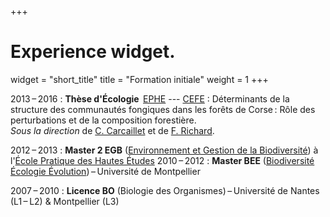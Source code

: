 +++
# Experience widget.
widget = "short_title"
title = "Formation initiale"
weight = 1
+++

2013 – 2016
: **Thèse d'Écologie**  [EPHE](https://www.ephe.fr) --- [CEFE](http://www.cefe.cnrs.fr/) : <span class="titre"> Déterminants de la structure des communautés fongiques dans les forêts de Corse : Rôle des perturbations et de la composition forestière. <a href="https://hal.archives-ouvertes.fr/tel-01578827"> <i class="far fa-file-pdf"></i> </a>  </span> <br/>
*Sous la direction* de [C. Carcaillet](https://www.univ-psl.fr/fr/expert/christopher-carcaillet) et
de [F. Richard](http://www.cefe.cnrs.fr/fr/recherche/ines/ibt/1058-ec/268-franck-richard).


2012 – 2013
:   **Master 2 EGB** ([Environnement et Gestion de la Biodiversité](https://www.ephe.fr/formations/master/master-biologie-sante-ecologie-bse/biodiversite-et-gestion-de-l-environnement-bge)) à l'[École Pratique des Hautes Études](https://www.ephe.fr) 
2010 – 2012
:   **Master BEE** ([Biodiversité Écologie Évolution](http://www.masters-biologie-ecologie.com/blog/)) – Université de Montpellier 

2007 – 2010
:   **Licence BO** (Biologie des Organismes) – Université de Nantes (L1 – L2) & Montpellier (L3) 
